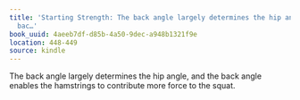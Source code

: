 ```yaml
---
title: 'Starting Strength: The back angle largely determines the hip angle, and the
  bac…'
book_uuid: 4aeeb7df-d85b-4a50-9dec-a948b1321f9e
location: 448-449
source: kindle
---
```


The back angle largely determines the hip angle, and the back angle enables the hamstrings to contribute more force to the squat.